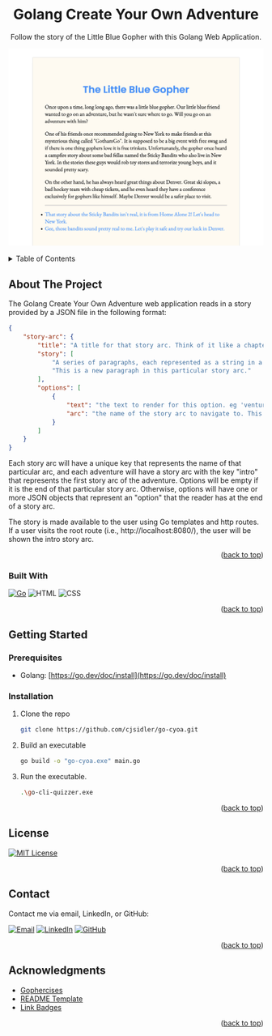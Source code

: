 <a name="readme-top"></a>

<!-- PROJECT LOGO -->
<br />
<div align="center">
  <h1 align="center">Golang Create Your Own Adventure</h1>

  <p align="center">
    Follow the story of the Little Blue Gopher with this Golang Web Application.
  </p>
</div>

![](./demo-image.png)

<!-- TABLE OF CONTENTS -->
<details>
  <summary>Table of Contents</summary>
  <ol>
    <li>
      <a href="#about-the-project">About The Project</a>
      <ul>
        <li><a href="#built-with">Built With</a></li>
      </ul>
    </li>
    <li>
      <a href="#getting-started">Getting Started</a>
      <ul>
        <li><a href="#prerequisites">Prerequisites</a></li>
        <li><a href="#installation">Installation</a></li>
      </ul>
    </li>
    <li><a href="#license">License</a></li>
    <li><a href="#contact">Contact</a></li>
    <li><a href="#acknowledgments">Acknowledgments</a></li>
  </ol>
</details>

<!-- ABOUT THE PROJECT -->

## About The Project

The Golang Create Your Own Adventure web application reads in a story provided by a JSON file in the following format:

```json
{
    "story-arc": {
        "title": "A title for that story arc. Think of it like a chapter title.",
        "story": [
            "A series of paragraphs, each represented as a string in a slice.",
            "This is a new paragraph in this particular story arc."
        ],
        "options": [
            {
                "text": "the text to render for this option. eg 'venture down the dark passage'",
                "arc": "the name of the story arc to navigate to. This will match the story-arc key at the very root of the JSON document"
            }
        ]
    }
}
```

Each story arc will have a unique key that represents the name of that particular arc, and each adventure will have a story arc with the key "intro" that represents the first story arc of the adventure. Options will be empty if it is the end of that particular story arc. Otherwise, options will have one or more JSON objects that represent an "option" that the reader has at the end of a story arc.

The story is made available to the user using Go templates and http routes. If a user visits the root route (i.e., http://localhost:8080/), the user will be shown the intro story arc.

<p align="right">(<a href="#readme-top">back to top</a>)</p>

<!-- BUILT WITH -->

### Built With

[![Go][go-shield]][go-url]
![HTML][html-shield]
![CSS][css-shield]

<p align="right">(<a href="#readme-top">back to top</a>)</p>

<!-- GETTING STARTED -->

## Getting Started

### Prerequisites

-   Golang:
    [https://go.dev/doc/install](https://go.dev/doc/install)

### Installation

1. Clone the repo
    ```sh
    git clone https://github.com/cjsidler/go-cyoa.git
    ```
2. Build an executable
    ```sh
    go build -o "go-cyoa.exe" main.go
    ```
3. Run the executable.
    ```sh
    .\go-cli-quizzer.exe
    ```

<p align="right">(<a href="#readme-top">back to top</a>)</p>

<!-- LICENSE -->

## License

[![MIT License][license-shield]][license-url]

<p align="right">(<a href="#readme-top">back to top</a>)</p>

<!-- CONTACT -->

## Contact

Contact me via email, LinkedIn, or GitHub:

[![Email][gmail-shield]][gmail-url]
[![LinkedIn][linkedin-shield]][linkedin-url]
[![GitHub][github-shield]][github-url]

<p align="right">(<a href="#readme-top">back to top</a>)</p>

<!-- ACKNOWLEDGMENTS -->

## Acknowledgments

-   [Gophercises](https://gophercises.com/)
-   [README Template](https://github.com/othneildrew/Best-README-Template)
-   [Link Badges](https://shields.io/)

<p align="right">(<a href="#readme-top">back to top</a>)</p>

<!-- MARKDOWN LINKS & IMAGES -->

[license-shield]: https://img.shields.io/github/license/othneildrew/Best-README-Template.svg?style=for-the-badge
[license-url]: https://github.com/othneildrew/Best-README-Template/blob/master/LICENSE.txt
[linkedin-shield]: https://img.shields.io/badge/-LinkedIn-black.svg?style=for-the-badge&logo=linkedin&colorB=555
[linkedin-url]: https://www.linkedin.com/in/collinsidler/
[go-shield]: https://img.shields.io/badge/Golang-blue?style=for-the-badge&logo=go&logoColor=white
[html-shield]: https://img.shields.io/badge/Html-orange?style=for-the-badge&logo=html5&logoColor=white
[css-shield]: https://img.shields.io/badge/Css-cornflowerblue?style=for-the-badge&logo=css3
[go-url]: https://go.dev
[gmail-shield]: https://img.shields.io/badge/Gmail-D14836?style=for-the-badge&logo=gmail&logoColor=white
[gmail-url]: mailto:cjsidler@gmail.com
[github-shield]: https://img.shields.io/badge/GitHub-black?style=for-the-badge&logo=github&logoColor=white
[github-url]: https://github.com/cjsidler/go-cli-quizzer
